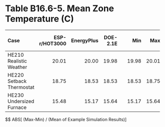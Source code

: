 # Table B16.6-5. Mean Zone Temperature (C)
| Case                     | ESP-r/HOT3000 | EnergyPlus | DOE-2.1E |     |   Min |   Max |  Mean | Dev % $$ |     | Analytical/Quasi-Analytical |  TEST | 
|:------------------------ | -------------:| ----------:| --------:| ---:| -----:| -----:| -----:| --------:| ---:| ---------------------------:| -----:| 
| HE210 Realistic Weather  |         20.01 |      20.00 |    19.98 |     | 19.98 | 20.01 | 20.00 |      0.2 |     |                             | 19.98 | 
| HE220 Setback Thermostat |         18.75 |      18.53 |    18.53 |     | 18.53 | 18.75 | 18.60 |      1.2 |     |                             | 18.53 | 
| HE230 Undersized Furnace |         15.48 |      15.17 |    15.64 |     | 15.17 | 15.64 | 15.43 |      3.0 |     |                             | 15.64 | 

$$ ABS[ (Max-Min) / (Mean of Example Simulation Results)]



